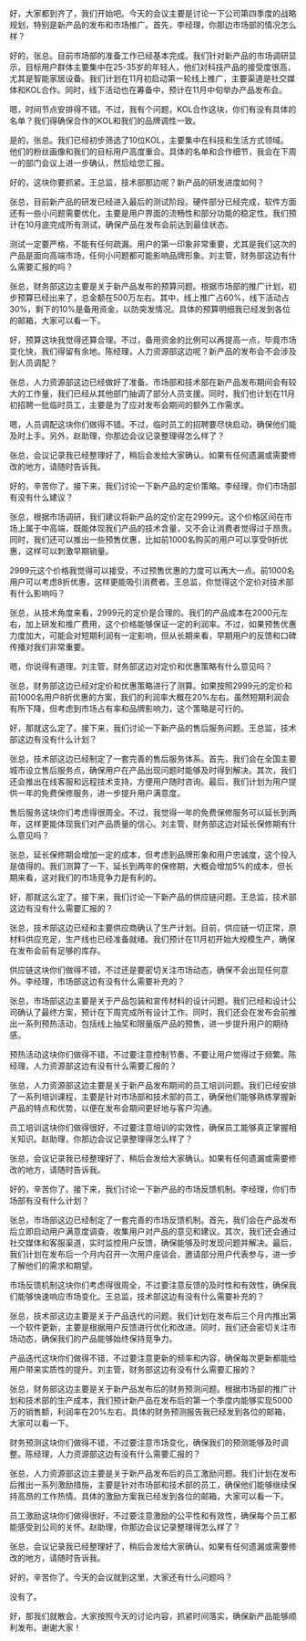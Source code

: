 好，大家都到齐了，我们开始吧。今天的会议主要是讨论一下公司第四季度的战略规划，特别是新产品的发布和市场推广。首先，李经理，你那边市场部的情况怎么样？

好的，张总。目前市场部的准备工作已经基本完成。我们针对新产品的市场调研显示，目标用户群体主要集中在25-35岁的年轻人，他们对科技产品的接受度很高，尤其是智能家居设备。我们计划在11月初启动第一轮线上推广，主要渠道是社交媒体和KOL合作。同时，线下活动也在筹备中，预计在11月中旬举办产品发布会。

嗯，时间节点安排得不错。不过，我有个问题，KOL合作这块，你们有没有具体的名单？我们得确保合作的KOL和我们的品牌调性一致。

是的，张总。我们已经初步筛选了10位KOL，主要集中在科技和生活方式领域。他们的粉丝画像和我们的目标用户高度重合。具体的名单和合作细节，我会在下周一的部门会议上进一步确认，然后给您汇报。

好的，这块你要抓紧。王总监，技术部那边呢？新产品的研发进度如何？

张总，目前新产品的研发已经进入最后的测试阶段。硬件部分已经完成，软件方面还有一些小问题需要优化，主要是用户界面的流畅性和部分功能的稳定性。我们预计在10月底完成所有测试，确保产品在发布会前达到最佳状态。

测试一定要严格，不能有任何疏漏。用户的第一印象非常重要，尤其是我们这次的产品是面向高端市场，任何小问题都可能影响品牌形象。刘主管，财务部这边有什么需要汇报的吗？

张总，财务部这边主要是关于新产品发布的预算问题。根据市场部的推广计划，初步预算已经出来了，总金额在500万左右。其中，线上推广占60%，线下活动占30%，剩下的10%是备用资金，以防突发情况。具体的预算明细我已经发到各位的邮箱，大家可以看一下。

好，预算这块我觉得还算合理。不过，备用资金的比例可以再提高一点，毕竟市场变化快，我们得留有余地。陈经理，人力资源部这边呢？新产品的发布会不会涉及到人员调配？

张总，人力资源部这边已经做好了准备。市场部和技术部在新产品发布期间会有较大的工作量，我们已经从其他部门抽调了部分人员支援。同时，我们也计划在11月初招聘一批临时员工，主要是为了应对发布会期间的额外工作需求。

嗯，人员调配这块你们做得不错。不过，临时员工的招聘要尽快启动，确保他们能及时上手。另外，赵助理，你那边会议记录整理得怎么样了？

张总，会议记录我已经整理好了，稍后会发给大家确认。如果有任何遗漏或需要修改的地方，请随时告诉我。

好的，辛苦你了。接下来，我们讨论一下新产品的定价策略。李经理，你们市场部有没有什么建议？

张总，根据市场调研，我们建议将新产品的定价定在2999元。这个价格区间在市场上属于中高端，既能体现我们产品的技术含量，又不会让消费者觉得过于昂贵。同时，我们还可以推出一些预售优惠，比如前1000名购买的用户可以享受9折优惠，这样可以刺激早期销量。

2999元这个价格我觉得可以接受，不过预售优惠的力度可以再大一点。前1000名用户可以考虑8折优惠，这样更能吸引消费者。王总监，你觉得这个定价对技术部有什么影响吗？

张总，从技术角度来看，2999元的定价是合理的。我们的产品成本在2000元左右，加上研发和推广费用，这个价格能够保证一定的利润率。不过，如果预售优惠力度加大，可能会对短期利润有一定影响，但从长期来看，早期用户的反馈和口碑传播对我们非常重要。

嗯，你说得有道理。刘主管，财务部这边对定价和优惠策略有什么意见吗？

张总，财务部这边已经对定价和优惠策略进行了测算。如果按照2999元的定价和前1000名用户8折优惠的方案，我们的利润率大概在20%左右。虽然短期利润会有所下降，但考虑到市场占有率和品牌影响力，这个策略是可行的。

好，那就这么定了。接下来，我们讨论一下新产品的售后服务问题。王总监，技术部这边有没有什么计划？

张总，技术部这边已经制定了一套完善的售后服务体系。首先，我们会在全国主要城市设立售后服务点，确保用户在产品出现问题时能够及时得到解决。其次，我们还会推出在线客服和远程技术支持，方便用户随时咨询。最后，我们计划为用户提供一年的免费保修服务，进一步提升用户满意度。

售后服务这块你们考虑得很周全。不过，我觉得一年的免费保修服务可以延长到两年，这样更能体现我们对产品质量的信心。刘主管，财务部这边对延长保修期有什么意见吗？

张总，延长保修期会增加一定的成本，但考虑到品牌形象和用户忠诚度，这个投入是值得的。我们测算了一下，延长到两年的保修期，大概会增加5%的成本，但长期来看，这对我们的市场竞争力是有利的。

好，那就这么定了。接下来，我们讨论一下新产品的供应链问题。王总监，技术部这边有没有什么需要汇报的？

张总，技术部这边已经和主要供应商确认了生产计划。目前，供应链一切正常，原材料供应充足，生产线也已经准备就绪。我们预计在11月初开始大规模生产，确保在发布会前有足够的库存。

供应链这块你们做得不错，不过还是要密切关注市场动态，确保不会出现任何意外。李经理，市场部这边有没有什么需要补充的？

张总，市场部这边主要是关于产品包装和宣传材料的设计问题。我们已经和设计公司确认了最终方案，预计在下周完成所有设计工作。同时，我们还会在发布会前推出一系列预热活动，包括线上抽奖和限量版产品的预售，进一步提升用户的期待感。

预热活动这块你们做得不错，不过要注意控制节奏，不要让用户觉得过于频繁。陈经理，人力资源部这边有没有什么需要汇报的？

张总，人力资源部这边主要是关于新产品发布期间的员工培训问题。我们已经安排了一系列培训课程，主要是针对市场部和技术部的员工，确保他们能够熟练掌握新产品的特点和优势，以便在发布会期间更好地与客户沟通。

员工培训这块你们做得很好，不过要注意培训的实效性，确保员工能够真正掌握相关知识。赵助理，你那边会议记录整理得怎么样了？

张总，会议记录我已经整理好了，稍后会发给大家确认。如果有任何遗漏或需要修改的地方，请随时告诉我。

好的，辛苦你了。接下来，我们讨论一下新产品的市场反馈机制。李经理，你们市场部有没有什么计划？

张总，市场部这边已经制定了一套完善的市场反馈机制。首先，我们会在产品发布后立即启动用户满意度调查，收集用户对产品的意见和建议。其次，我们还会通过社交媒体和客服渠道，实时监控用户反馈，确保能够及时发现问题并解决。最后，我们计划在发布后一个月内召开一次用户座谈会，邀请部分用户代表参与，进一步了解他们的需求和期望。

市场反馈机制这块你们考虑得很周全，不过要注意反馈的及时性和有效性，确保我们能够快速响应市场变化。王总监，技术部这边有没有什么需要补充的？

张总，技术部这边主要是关于产品迭代的问题。我们计划在发布后三个月内推出第一个软件更新，主要是根据用户反馈进行优化和改进。同时，我们还会密切关注市场动态，确保我们的产品能够始终保持竞争力。

产品迭代这块你们做得不错，不过要注意更新的频率和内容，确保每次更新都能给用户带来实质性的提升。刘主管，财务部这边有没有什么需要汇报的？

张总，财务部这边主要是关于新产品发布后的财务预测问题。根据市场部的推广计划和技术部的生产成本，我们预计新产品在发布后的第一个季度内能够实现5000万的销售额，利润率在20%左右。具体的财务预测报告我已经发到各位的邮箱，大家可以看一下。

财务预测这块你们做得不错，不过要注意市场变化，确保我们的预测能够及时调整。陈经理，人力资源部这边有没有什么需要汇报的？

张总，人力资源部这边主要是关于新产品发布后的员工激励问题。我们计划在发布后推出一系列激励措施，主要是针对市场部和技术部的员工，确保他们能够继续保持高昂的工作热情。具体的激励方案我已经发到各位的邮箱，大家可以看一下。

员工激励这块你们做得很好，不过要注意激励的公平性和有效性，确保每个员工都能感受到公司的关怀。赵助理，你那边会议记录整理得怎么样了？

张总，会议记录我已经整理好了，稍后会发给大家确认。如果有任何遗漏或需要修改的地方，请随时告诉我。

好的，辛苦你了。今天的会议就到这里，大家还有什么问题吗？

没有了。

好，那我们就散会。大家按照今天的讨论内容，抓紧时间落实，确保新产品能够顺利发布。谢谢大家！